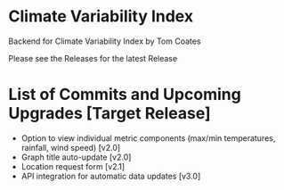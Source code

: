 # Climate Variability Index
Backend for Climate Variability Index by Tom Coates

Please see the Releases for the latest Release

# List of Commits and Upcoming Upgrades [Target Release]
- Option to view individual metric components (max/min temperatures, rainfall, wind speed) [v2.0]
- Graph title auto-update [v2.0]
- Location request form [v2.1]
- API integration for automatic data updates [v3.0]

